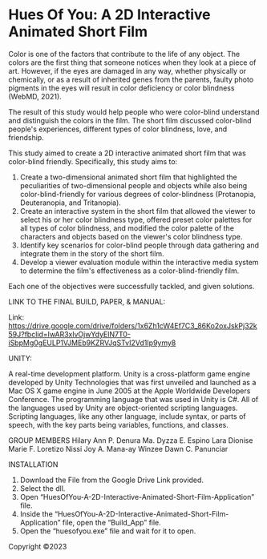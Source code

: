 # Hues Of You: A 2D Interactive Animated Short Film

Color is one of the factors that contribute to the life of any object. The colors are the first thing that someone notices when they look at a piece of art. However, if the eyes are damaged in any way, whether physically or chemically, or as a result of inherited genes from the parents, faulty photo pigments in the eyes will result in color deficiency or color blindness (WebMD, 2021). 

The result of this study would help people who were color-blind understand and distinguish the colors in the film. The short film discussed color-blind people's experiences, different types of color blindness, love, and friendship. 

This study aimed to create a 2D interactive animated short film that was color-blind friendly.
Specifically, this study aims to:
1. Create a two-dimensional animated short film that highlighted the peculiarities of two-dimensional people and objects while also being color-blind-friendly for various degrees of color-blindness (Protanopia, Deuteranopia, and Tritanopia).
2. Create an interactive system in the short film that allowed the viewer to select his or her color blindness type, offered preset color palettes for all types of color blindness, and modified the color palette of the characters and objects based on the viewer's color blindness type.
3. Identify key scenarios for color-blind people through data gathering and integrate them in the story of the short film.
4. Develop a viewer evaluation module within the interactive media system to determine the film's effectiveness as a color-blind-friendly film.

Each one of the objectives were successfully tackled, and given solutions.

LINK TO THE FINAL BUILD, PAPER, & MANUAL:

Link: https://drive.google.com/drive/folders/1x6Zh1cW4Ef7C3_86Ko2oxJskPj32k59J?fbclid=IwAR3xlvOjwYdyElN7T0-iSbpMg0gEULP1VJMEb9KZRVJqSTvI2Vd1Ip9ymy8

UNITY: 

A real-time development platform. Unity is a cross-platform game engine developed by Unity Technologies that was first unveiled and launched as a Mac OS X game engine in June 2005 at the Apple Worldwide Developers Conference. The programming language that was used in Unity is C#. All of the languages used by Unity are object-oriented scripting languages. Scripting languages, like any other language, include syntax, or parts of speech, with the key parts being variables, functions, and classes. 

GROUP MEMBERS
Hilary Ann P. Denura
Ma. Dyzza E. Espino
Lara Dionise Marie F. Loretizo
Nissi Joy A. Mana-ay
Winzee Dawn C. Panunciar


INSTALLATION

1. Download the File from the Google Drive Link provided. 
2. Select the dll. 
3. Open “HuesOfYou-A-2D-Interactive-Animated-Short-Film-Application” file.
4. Inside the “HuesOfYou-A-2D-Interactive-Animated-Short-Film-Application” file, open the “Build_App” file.
5. Open the “huesofyou.exe” file and wait for it to open.


Copyright ©2023

